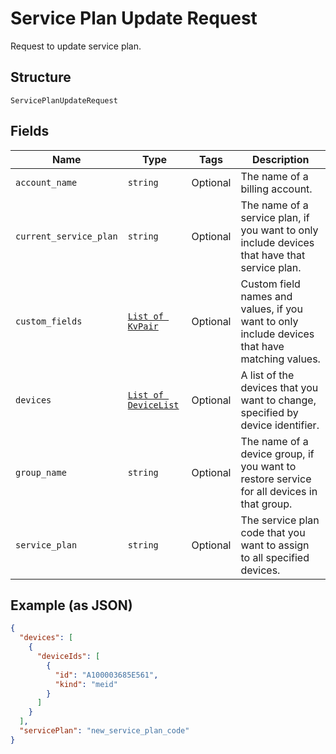 
# Service Plan Update Request

Request to update service plan.

## Structure

`ServicePlanUpdateRequest`

## Fields

| Name | Type | Tags | Description |
|  --- | --- | --- | --- |
| `account_name` | `string` | Optional | The name of a billing account. |
| `current_service_plan` | `string` | Optional | The name of a service plan, if you want to only include devices that have that service plan. |
| `custom_fields` | [`List of KvPair`](../../doc/models/kv-pair.md) | Optional | Custom field names and values, if you want to only include devices that have matching values. |
| `devices` | [`List of DeviceList`](../../doc/models/device-list.md) | Optional | A list of the devices that you want to change, specified by device identifier. |
| `group_name` | `string` | Optional | The name of a device group, if you want to restore service for all devices in that group. |
| `service_plan` | `string` | Optional | The service plan code that you want to assign to all specified devices. |

## Example (as JSON)

```json
{
  "devices": [
    {
      "deviceIds": [
        {
          "id": "A100003685E561",
          "kind": "meid"
        }
      ]
    }
  ],
  "servicePlan": "new_service_plan_code"
}
```

